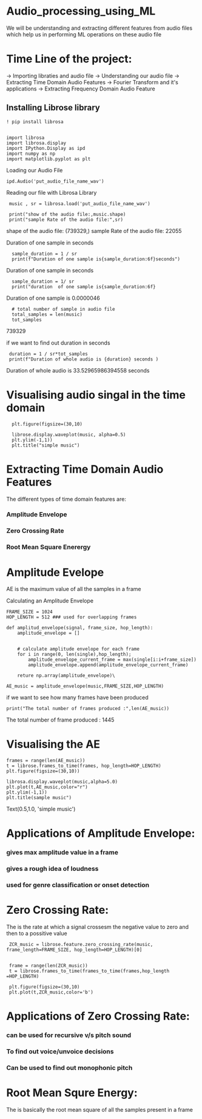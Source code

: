 # Audio_processing_using_ML
We will be understanding and extracting different features from audio files which help us in performing ML operations on these audio file  

# Time Line of the project:

  -> Importing libraties and audio file 
  -> Understanding our audio file 
  -> Extracting Time Domain Audio Features 
  -> Fourier Transform and it's applications 
  -> Extracting Frequency Domain Audio Feature

## Installing Librose library

    ! pip install librosa


    import librosa
    import librosa.display
    import IPython.Display as ipd
    import numpy as np
    import matplotlib.pyplot as plt 

Loading our Audio File 

    ipd.Audio('put_audio_file_name_wav')

Reading our file with Librosa Library

     music , sr = librosa.load('put_audio_file_name_wav')

     print("show of the audio file:,music.shape)
     print("sample Rate of the audio file:",sr)


  shape of the audio file: (739329,)
  sample Rate of the audio file: 22055

  Duration of one sample in seconds


      sample_duration = 1 / sr
      print(f"Duration of one sample is{sample_duration:6f}seconds")

Duration of one sample in seconds 

      sample_duration = 1/ sr
      print("duration  of one sample is{sample_duration:6f}

Duration of one sample is 0.0000046

      # total number of sample in audio file 
      total_samples = len(music)
      tot_samples

739329


if we want to find out duration in seconds 

     duration = 1 / sr*tot_samples
     print(f"Duration of whole audio is {duration} seconds )


  Duration of whole audio is 33.52965986394558 seconds

# Visualising audio singal in the time domain

      plt.figure(figsize=(30,10)

      librose.display.waveplot(music, alpha=0.5)
      plt.ylim(-1,1))
      plt.title("simple music")


# Extracting Time Domain Audio Features

   The different types of time domain features are:

   ### Amplitude Envelope
   ### Zero Crossing Rate
   ### Root Mean Square Enerergy 


# Amplitude Evelope

  AE is the maximum value of all the samples in a frame

  Calculating an Amplitude Envelope

    FRAME_SIZE = 1024
    HOP_LENGTH = 512 ### used for overlapping frames

    def amplitud_envelope(signal, frame_size, hop_length):
        amplitude_envelope = []


        # calculate amplitude envelope for each frame
        for i in range(0, len(single),hop_length);
            amplitude_envelope_current_frame = max(single[i:i+frame_size])
            amplitude_envelope.append(amplitude_envelope_current_frame)

        reture np.array(amplitude_envelope)\

    AE_music = amplitude_envelope(music,FRAME_SIZE,HOP_LENGTH)

 if we want to see how many frames have been produced 

    print("The total number of frames produced :",len(AE_music))

 The total number of frame produced : 1445


# Visualising the AE

    frames = range(len(AE_music))
    t = librose.frames_to_time(frames, hop_length=HOP_LENGTH)
    plt.figure(figsize=(30,10))

    librosa.display.waveplot(music,alpha=5.0)
    plt.plot(t,AE_music,color="r")
    plt.ylim(-1,1))
    plt.title(sample music")


Text(0.5,1.0, 'simple music')

# Applications of Amplitude Envelope:

   ### gives max amplitude value in a frame 
   ### gives a rough idea of loudness
   ### used for genre classification or onset detection 

# Zero Crossing Rate:

  The is the rate at which a signal crossesm the negative value to zero and then to a possitive value

     ZCR_music = librose.feature.zero_crossing_rate(music, frame_length=FRAME_SIZE, hop_length=HOP_LENGTH)[0]


     frame = range(len(ZCR_music))
     t = librose.frames_to_time(frames_to_time(frames,hop_length =HOP_LENGTH)

     plt.figure(figsize=(30,10)
     plt.plot(t,ZCR_music,color='b')




# Applications of Zero Crossing Rate:

 ### can be used for recursive v/s pitch sound
 ### To find out voice/unvoice decisions 
 ### Can be used to find out monophonic pitch


# Root Mean Squre Energy:

  The is basically the root mean square of all the samples present in a frame 

  


























      
